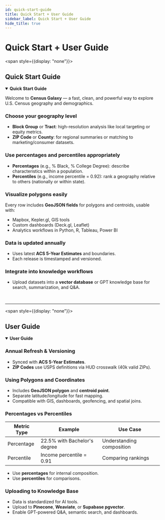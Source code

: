 ```yaml
---
id: quick-start-guide
title: Quick Start + User Guide
sidebar_label: Quick Start + User Guide
hide_title: true
---
```


# Quick Start + User Guide

<span style={{display: "none"}}>

## Quick Start Guide

</span>

<details open>
  <summary><strong>Quick Start Guide</strong></summary>

  <div>

Welcome to **Census Galaxy** — a fast, clean, and powerful way to explore U.S. Census geography and demographics.

### Choose your geography level
- **Block Group** or **Tract**: high-resolution analysis like local targeting or equity metrics.
- **ZIP Code** or **County**: for regional summaries or matching to marketing/consumer datasets.

### Use percentages and percentiles appropriately
- **Percentages** (e.g., % Black, % College Degree): describe characteristics within a population.
- **Percentiles** (e.g., income percentile = 0.92): rank a geography relative to others (nationally or within state).

### Visualize polygons easily
Every row includes **GeoJSON fields** for polygons and centroids, usable with:
- Mapbox, Kepler.gl, GIS tools
- Custom dashboards (Deck.gl, Leaflet)
- Analytics workflows in Python, R, Tableau, Power BI

### Data is updated annually
- Uses latest **ACS 5-Year Estimates** and boundaries.
- Each release is timestamped and versioned.

### Integrate into knowledge workflows
- Upload datasets into a **vector database** or GPT knowledge base for search, summarization, and Q&A.

<br />

  </div>
</details>

---

<span style={{display: "none"}}>

## User Guide

</span>

<details open>
  <summary><strong>User Guide</strong></summary>

  <div>

### Annual Refresh & Versioning
- Synced with **ACS 5-Year Estimates**.
- **ZIP Codes** use USPS definitions via HUD crosswalk (40k valid ZIPs).

### Using Polygons and Coordinates
- Includes **GeoJSON polygon** and **centroid point**.
- Separate latitude/longitude for fast mapping.
- Compatible with GIS, dashboards, geofencing, and spatial joins.

### Percentages vs Percentiles
| Metric Type | Example | Use Case |
|-------------|---------|----------|
| Percentage  | 22.5% with Bachelor's degree | Understanding composition |
| Percentile  | Income percentile = 0.91     | Comparing rankings |

- Use **percentages** for internal composition.
- Use **percentiles** for comparisons.

### Uploading to Knowledge Base
- Data is standardized for AI tools.
- Upload to **Pinecone**, **Weaviate**, or **Supabase pgvector**.
- Enable GPT-powered Q&A, semantic search, and dashboards.

<br />

  </div>
</details>






























<!-- ## Quick Start Guide

Welcome to **Census Galaxy** — a fast, clean, and powerful way to explore U.S. Census geography and demographics.

### Choose your geography level
- **Block Group** or **Tract**: high-resolution analysis like local targeting or equity metrics.
- **ZIP Code** or **County**: for regional summaries or matching to marketing/consumer datasets.

### Use percentages and percentiles appropriately
- **Percentages** (e.g., % Black, % College Degree): describe characteristics within a population.
- **Percentiles** (e.g., income percentile = 0.92): rank a geography relative to others (nationally or within state).

### Visualize polygons easily
Every row includes **GeoJSON fields** for polygons and centroids, usable with:
- Mapbox, Kepler.gl, GIS tools
- Custom dashboards (Deck.gl, Leaflet)
- Analytics workflows in Python, R, Tableau, Power BI

### Data is updated annually
- Uses latest **ACS 5-Year Estimates** and boundaries.
- Each release is timestamped and versioned.

### Integrate into knowledge workflows
Upload datasets into a **vector database** or GPT knowledge base for search, summarization, and Q&A.

---

## User Guide

### Annual Refresh & Versioning
- Synced with **ACS 5-Year Estimates**.
- **ZIP Codes** use USPS definitions via HUD crosswalk (40k valid ZIPs).

### Using Polygons and Coordinates
- Includes **GeoJSON polygon** and **centroid point**.
- Separate latitude/longitude for fast mapping.
- Compatible with GIS, dashboards, geofencing, and spatial joins.

### Percentages vs Percentiles
| Metric Type | Example | Use Case |
|-------------|---------|----------|
| Percentage  | 22.5% with Bachelor's degree | Understanding composition |
| Percentile  | Income percentile = 0.91     | Comparing rankings |

- Use **percentages** for internal composition.
- Use **percentiles** for comparisons.

### Uploading to Knowledge Base
- Data is standardized for AI tools.
- Upload to **Pinecone**, **Weaviate**, or **Supabase pgvector**.
- Enable GPT-powered Q&A, semantic search, and dashboards.  -->





























<!-- ## Quick Start Guide

Welcome to **Census Galaxy** — a fast, clean, and powerful way to explore U.S. Census geography and demographics.

### Choose your geography level
- **Block Group** or **Tract**: high-resolution analysis like local targeting or equity metrics.
- **ZIP Code** or **County**: for regional summaries or matching to marketing/consumer datasets.

### Use percentages and percentiles appropriately
- **Percentages** (e.g., % Black, % College Degree): describe characteristics within a population.
- **Percentiles** (e.g., income percentile = 0.92): rank a geography relative to others (nationally or within state).

### Visualize polygons easily
Every row includes **GeoJSON fields** for polygons and centroids, usable with:
- Mapbox, Kepler.gl, GIS tools
- Custom dashboards (Deck.gl, Leaflet)
- Analytics workflows in Python, R, Tableau, Power BI

### Data is updated annually
- Uses latest **ACS 5-Year Estimates** and boundaries.
- Each release is timestamped and versioned.

### Integrate into knowledge workflows
Upload datasets into a **vector database** or GPT knowledge base for search, summarization, and Q&A.

---

## User Guide

### Annual Refresh & Versioning
- Synced with **ACS 5-Year Estimates**.
- **ZIP Codes** use USPS definitions via HUD crosswalk (40k valid ZIPs).

### Using Polygons and Coordinates
- Includes **GeoJSON polygon** and **centroid point**.
- Separate latitude/longitude for fast mapping.
- Compatible with GIS, dashboards, geofencing, and spatial joins.

### Percentages vs Percentiles
| Metric Type | Example | Use Case |
|-------------|---------|----------|
| Percentage  | 22.5% with Bachelor's degree | Understanding composition |
| Percentile  | Income percentile = 0.91     | Comparing rankings |

- Use **percentages** for internal composition.
- Use **percentiles** for comparisons.

### Uploading to Knowledge Base
- Data is standardized for AI tools.
- Upload to **Pinecone**, **Weaviate**, or **Supabase pgvector**.
- Enable GPT-powered Q&A, semantic search, and dashboards.  -->

